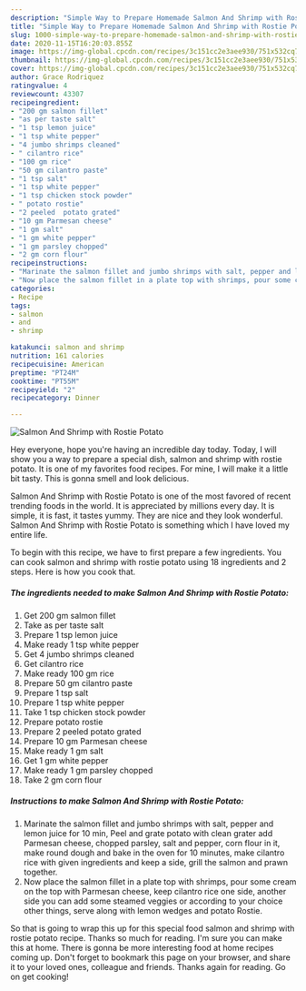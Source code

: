 ```yaml
---
description: "Simple Way to Prepare Homemade Salmon And Shrimp with Rostie Potato"
title: "Simple Way to Prepare Homemade Salmon And Shrimp with Rostie Potato"
slug: 1000-simple-way-to-prepare-homemade-salmon-and-shrimp-with-rostie-potato
date: 2020-11-15T16:20:03.855Z
image: https://img-global.cpcdn.com/recipes/3c151cc2e3aee930/751x532cq70/salmon-and-shrimp-with-rostie-potato-recipe-main-photo.jpg
thumbnail: https://img-global.cpcdn.com/recipes/3c151cc2e3aee930/751x532cq70/salmon-and-shrimp-with-rostie-potato-recipe-main-photo.jpg
cover: https://img-global.cpcdn.com/recipes/3c151cc2e3aee930/751x532cq70/salmon-and-shrimp-with-rostie-potato-recipe-main-photo.jpg
author: Grace Rodriquez
ratingvalue: 4
reviewcount: 43307
recipeingredient:
- "200 gm salmon fillet"
- "as per taste salt"
- "1 tsp lemon juice"
- "1 tsp white pepper"
- "4 jumbo shrimps cleaned"
- " cilantro rice"
- "100 gm rice"
- "50 gm cilantro paste"
- "1 tsp salt"
- "1 tsp white pepper"
- "1 tsp chicken stock powder"
- " potato rostie"
- "2 peeled  potato grated"
- "10 gm Parmesan cheese"
- "1 gm salt"
- "1 gm white pepper"
- "1 gm parsley chopped"
- "2 gm corn flour"
recipeinstructions:
- "Marinate the salmon fillet and jumbo shrimps with salt, pepper and lemon juice for 10 min, Peel and grate potato with clean grater add Parmesan cheese, chopped parsley, salt and pepper, corn flour in it, make round dough and bake in the oven for 10 minutes, make cilantro rice with given ingredients and keep a side, grill the salmon and prawn together."
- "Now place the salmon fillet in a plate top with shrimps, pour some cream on the top with Parmesan cheese, keep cilantro rice one side, another side you can add some steamed veggies or according to your choice other things, serve along with lemon wedges and potato Rostie."
categories:
- Recipe
tags:
- salmon
- and
- shrimp

katakunci: salmon and shrimp 
nutrition: 161 calories
recipecuisine: American
preptime: "PT24M"
cooktime: "PT55M"
recipeyield: "2"
recipecategory: Dinner

---
```



![Salmon And Shrimp with Rostie Potato](https://img-global.cpcdn.com/recipes/3c151cc2e3aee930/751x532cq70/salmon-and-shrimp-with-rostie-potato-recipe-main-photo.jpg)

Hey everyone, hope you're having an incredible day today. Today, I will show you a way to prepare a special dish, salmon and shrimp with rostie potato. It is one of my favorites food recipes. For mine, I will make it a little bit tasty. This is gonna smell and look delicious.



Salmon And Shrimp with Rostie Potato is one of the most favored of recent trending foods in the world. It is appreciated by millions every day. It is simple, it is fast, it tastes yummy. They are nice and they look wonderful. Salmon And Shrimp with Rostie Potato is something which I have loved my entire life.


To begin with this recipe, we have to first prepare a few ingredients. You can cook salmon and shrimp with rostie potato using 18 ingredients and 2 steps. Here is how you cook that.

<!--inarticleads1-->

##### The ingredients needed to make Salmon And Shrimp with Rostie Potato:

1. Get 200 gm salmon fillet
1. Take as per taste salt
1. Prepare 1 tsp lemon juice
1. Make ready 1 tsp white pepper
1. Get 4 jumbo shrimps cleaned
1. Get  cilantro rice
1. Make ready 100 gm rice
1. Prepare 50 gm cilantro paste
1. Prepare 1 tsp salt
1. Prepare 1 tsp white pepper
1. Take 1 tsp chicken stock powder
1. Prepare  potato rostie
1. Prepare 2 peeled  potato grated
1. Prepare 10 gm Parmesan cheese
1. Make ready 1 gm salt
1. Get 1 gm white pepper
1. Make ready 1 gm parsley chopped
1. Take 2 gm corn flour




<!--inarticleads2-->

##### Instructions to make Salmon And Shrimp with Rostie Potato:

1. Marinate the salmon fillet and jumbo shrimps with salt, pepper and lemon juice for 10 min, Peel and grate potato with clean grater add Parmesan cheese, chopped parsley, salt and pepper, corn flour in it, make round dough and bake in the oven for 10 minutes, make cilantro rice with given ingredients and keep a side, grill the salmon and prawn together.
1. Now place the salmon fillet in a plate top with shrimps, pour some cream on the top with Parmesan cheese, keep cilantro rice one side, another side you can add some steamed veggies or according to your choice other things, serve along with lemon wedges and potato Rostie.




So that is going to wrap this up for this special food salmon and shrimp with rostie potato recipe. Thanks so much for reading. I'm sure you can make this at home. There is gonna be more interesting food at home recipes coming up. Don't forget to bookmark this page on your browser, and share it to your loved ones, colleague and friends. Thanks again for reading. Go on get cooking!
